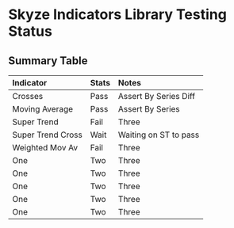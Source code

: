 # Skyze Indicators Library Testing Status

## Summary Table
| Indicator         | Stats | Notes                |
| :---------------- | :---- | :------------------- |
| Crosses           | Pass | Assert By Series Diff |
| Moving Average    | Pass | Assert By Series      |
| Super Trend       | Fail | Three                 |
| Super Trend Cross | Wait | Waiting on ST to pass |
| Weighted Mov Av   | Fail | Three                 |
| One       | Two       | Three       |
| One       | Two       | Three       |
| One       | Two       | Three       |
| One       | Two       | Three       |
| One       | Two       | Three       |

